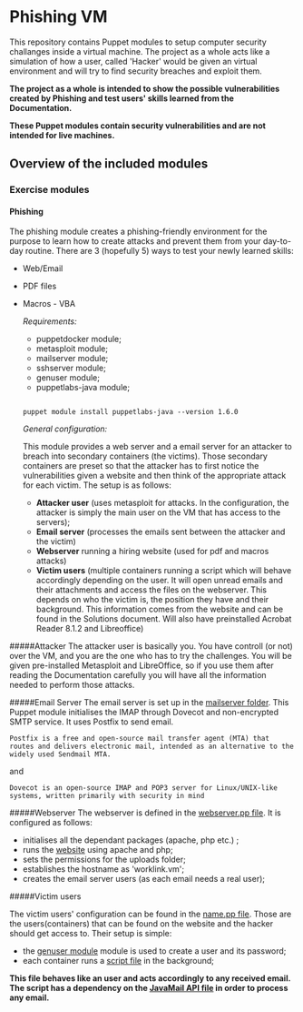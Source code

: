 # Phishing VM

This repository contains Puppet modules to setup computer security challanges inside
a virtual machine. The project as a whole acts like a simulation of how a user, called
'Hacker' would be given an virtual environment and will try to find security breaches
and exploit them. 

**The project as a whole is intended to show the possible vulnerabilities created by 
Phishing and test users' skills learned from the Documentation.**

**These Puppet modules contain security vulnerabilities and are not intended for live
machines.**  

## Overview of the included modules

### Exercise modules

#### Phishing

The phishing module creates a phishing-friendly environment for the purpose to learn how to create attacks
and prevent them from your day-to-day routine. There are 3 (hopefully 5) ways to test your newly learned skills:

-   Web/Email
-   PDF files
-   Macros - VBA

    *Requirements:*

    -   puppetdocker module;
    -   metasploit module;
    -   mailserver module;
    -   sshserver module;
    -   genuser module;    
    -   puppetlabs-java module;
    
    ```
    
    puppet module install puppetlabs-java --version 1.6.0
    
    ```

    *General configuration:*

    This module provides a web server and a email server for an attacker to breach into secondary containers (the victims). Those secondary containers are preset so that the attacker has to first notice the vulnerabilities given a website and then think of the appropriate attack for each victim. The setup is as follows:

    - **Attacker user** (uses metasploit for attacks. In the configuration, the attacker is simply the main user on the VM that has access to the servers);
    - **Email server** (processes the emails sent between the attacker and the victim)
    - **Webserver** running a hiring website (used for pdf and macros attacks)
    - **Victim users** (multiple containers running a script which will behave accordingly depending on the user. It will open unread emails and their attachments and access the files on the webserver. This depends on who the victim is, the position they have and their background. This information comes from the website and can be found in the Solutions document. Will also have preinstalled Acrobat Reader 8.1.2 and Libreoffice)

#####Attacker
The attacker user is basically you. You have controll (or not) over the VM, and you are the one who has to try the challenges. You will be given pre-installed Metasploit and LibreOffice, so if you use them after reading the Documentation carefully you   will have all the information needed to perform those attacks.

#####Email Server
The email server is set up in the [mailserver folder](\mailserver). This Puppet module initialises the IMAP through Dovecot and non-encrypted SMTP service. It uses Postfix to send email.

```
Postfix is a free and open-source mail transfer agent (MTA) that routes and delivers electronic mail, intended as an alternative to the widely used Sendmail MTA.
```
and

``` 
Dovecot is an open-source IMAP and POP3 server for Linux/UNIX-like systems, written primarily with security in mind
```

#####Webserver
The webserver is defined in the [webserver.pp file](phishing\manifests). It is configured as follows:
-   initialises all the dependant packages (apache, php etc.)  ;
-   runs the [website](\phishing\files\website) using apache and php;
-   sets the permissions for the uploads folder;
-   establishes the hostname as 'worklink.vm';
-   creates the email server users (as each email needs a real user);

#####Victim users

The victim users' configuration can be found in the [name.pp file](\phishing\manifests).
Those are the users(containers) that can be found on the website and the hacker should get access to. Their setup is simple:
-  the [genuser module](\genuser) module is used to create a user and its password;
-  each container runs a [script file](\phishing\MailReader.java.epp) in the background;

**This file behaves like an user and acts accordingly to any received email.**
**The script has a dependency on the [JavaMail API file](\phishing) in order to process any email.**

